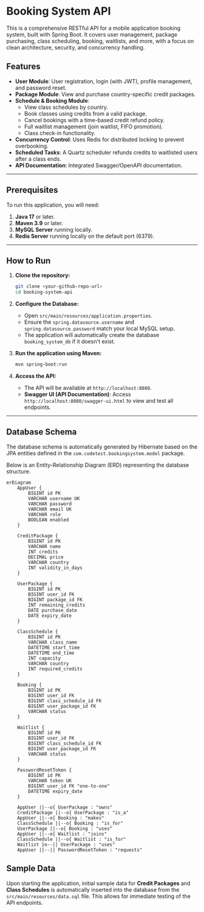 # Booking System API

This is a comprehensive RESTful API for a mobile application booking system, built with Spring Boot. It covers user management, package purchasing, class scheduling, booking, waitlists, and more, with a focus on clean architecture, security, and concurrency handling.

## Features

- **User Module**: User registration, login (with JWT), profile management, and password reset.
- **Package Module**: View and purchase country-specific credit packages.
- **Schedule & Booking Module**:
  - View class schedules by country.
  - Book classes using credits from a valid package.
  - Cancel bookings with a time-based credit refund policy.
  - Full waitlist management (join waitlist, FIFO promotion).
  - Class check-in functionality.
- **Concurrency Control**: Uses Redis for distributed locking to prevent overbooking.
- **Scheduled Tasks**: A Quartz scheduler refunds credits to waitlisted users after a class ends.
- **API Documentation**: Integrated Swagger/OpenAPI documentation.

---

## Prerequisites

To run this application, you will need:

1.  **Java 17** or later.
2.  **Maven 3.9** or later.
3.  **MySQL Server** running locally.
4.  **Redis Server** running locally on the default port (6379).

---

## How to Run

1.  **Clone the repository:**
    ```bash
    git clone <your-github-repo-url>
    cd booking-system-api
    ```

2.  **Configure the Database:**
    - Open `src/main/resources/application.properties`.
    - Ensure the `spring.datasource.username` and `spring.datasource.password` match your local MySQL setup.
    - The application will automatically create the database `booking_system_db` if it doesn't exist.

3.  **Run the application using Maven:**
    ```bash
    mvn spring-boot:run
    ```

4.  **Access the API:**
    - The API will be available at `http://localhost:8080`.
    - **Swagger UI (API Documentation)**: Access `http://localhost:8080/swagger-ui.html` to view and test all endpoints.

---

## Database Schema

The database schema is automatically generated by Hibernate based on the JPA entities defined in the `com.codetest.bookingsystem.model` package.

Below is an Entity-Relationship Diagram (ERD) representing the database structure.

```mermaid
erDiagram
    AppUser {
        BIGINT id PK
        VARCHAR username UK
        VARCHAR password
        VARCHAR email UK
        VARCHAR role
        BOOLEAN enabled
    }

    CreditPackage {
        BIGINT id PK
        VARCHAR name
        INT credits
        DECIMAL price
        VARCHAR country
        INT validity_in_days
    }

    UserPackage {
        BIGINT id PK
        BIGINT user_id FK
        BIGINT package_id FK
        INT remaining_credits
        DATE purchase_date
        DATE expiry_date
    }

    ClassSchedule {
        BIGINT id PK
        VARCHAR class_name
        DATETIME start_time
        DATETIME end_time
        INT capacity
        VARCHAR country
        INT required_credits
    }

    Booking {
        BIGINT id PK
        BIGINT user_id FK
        BIGINT class_schedule_id FK
        BIGINT user_package_id FK
        VARCHAR status
    }

    Waitlist {
        BIGINT id PK
        BIGINT user_id FK
        BIGINT class_schedule_id FK
        BIGINT user_package_id FK
        VARCHAR status
    }

    PasswordResetToken {
        BIGINT id PK
        VARCHAR token UK
        BIGINT user_id FK "one-to-one"
        DATETIME expiry_date
    }

    AppUser ||--o{ UserPackage : "owns"
    CreditPackage ||--o{ UserPackage : "is_a"
    AppUser ||--o{ Booking : "makes"
    ClassSchedule ||--o{ Booking : "is_for"
    UserPackage ||--o{ Booking : "uses"
    AppUser ||--o{ Waitlist : "joins"
    ClassSchedule ||--o{ Waitlist : "is_for"
    Waitlist }o--|| UserPackage : "uses"
    AppUser ||--|| PasswordResetToken : "requests"
```

## Sample Data

Upon starting the application, initial sample data for **Credit Packages** and **Class Schedules** is automatically inserted into the database from the `src/main/resources/data.sql` file. This allows for immediate testing of the API endpoints.